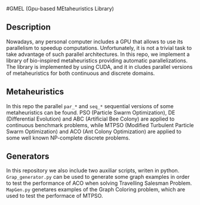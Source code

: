 #GMEL (Gpu-based MEtaheuristics Library)

## Description

Nowadays, any personal computer includes a GPU that allows to use its parallelism to speedup computations. Unfortunately, it is not a trivial task to take advantage of such parallel architectures. In this repo, we implement a library of bio-inspired metaheuristics providing automatic parallelizations. The library is implemented by using CUDA, and it in cludes parallel versions of metaheuristics for both continuous and discrete domains.

## Metaheuristics

In this repo the parallel `par_*` and `seq_*` sequential versions of some metaheuristics can be found. PSO (Particle Swarm Optimization), DE (Differential Evolution) and ABC (Artificial Bee Colony) are applied to continuous benchmark problems, while MTPSO (Modified Turbulent Particle Swarm Optimization) and ACO (Ant Colony Optimization) are applied to some well known NP-complete discrete problems.

## Generators

In this repository we also include two auxiliar scripts, writen in python. `Grap_generator.py` can be used to generate some graph examples in order to test the performance of ACO when solving Travelling Salesman Problem. `MapGen.py` genetares examples of the Graph Coloring problem, which are used to test the performace of MTPSO.

